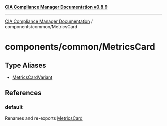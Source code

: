 [**CIA Compliance Manager Documentation v0.8.9**](../../../README.md)

***

[CIA Compliance Manager Documentation](../../../modules.md) / components/common/MetricsCard

# components/common/MetricsCard

## Type Aliases

- [MetricsCardVariant](type-aliases/MetricsCardVariant.md)

## References

### default

Renames and re-exports [MetricsCard](../../variables/MetricsCard.md)
